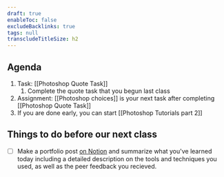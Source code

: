 ```yaml
---
draft: true
enableToc: false
excludeBacklinks: true
tags: null
transcludeTitleSize: h2
---
```


## Agenda
1. Task: [[Photoshop Quote Task]]
	1. Complete the quote task that you begun last class
2. Assignment: [[Photoshop choices]] is your next task after completing [[Photoshop Quote Task]]
3. If you are done early, you can start [[Photoshop Tutorials part 2]]

## Things to do before our next class
- [ ] Make a portfolio post [on Notion](https://notion.so) and summarize what you've learned today including a detailed description on the tools and techniques you used, as well as the peer feedback you recieved.
